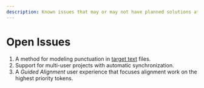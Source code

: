 ```yaml
---
description: Known issues that may or may not have planned solutions at this time.
---
```


# Open Issues

1. A method for modeling punctuation in [target text](file-formats/target-text.md) files.
2. Support for multi-user projects with automatic synchronization.
3. A _Guided Alignment_ user experience that focuses alignment work on the highest priority tokens.
